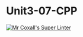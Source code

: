 # Unit3-07-CPP
[![Mr Coxall's Super Linter](https://github.com/ICS3U-Programming-NoahS/Unit3-07-CPP/workflows/Mr%20Coxall's%20Super%20Linter/badge.svg)](https://github.com/ICS3U-Programming-NoahS/Unit3-07-CPP/actions/)
